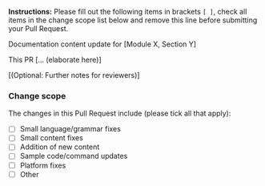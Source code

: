 **Instructions:** Please fill out the following items in brackets `[ ]`, check all items in the change scope list below and remove this line before submitting your Pull Request.

Documentation content update for [Module X, Section Y]

This PR [... (elaborate here)]

[(Optional: Further notes for reviewers)]

### Change scope

The changes in this Pull Request include (please tick all that apply):

* [ ] Small language/grammar fixes
* [ ] Small content fixes
* [ ] Addition of new content
* [ ] Sample code/command updates
* [ ] Platform fixes
* [ ] Other
